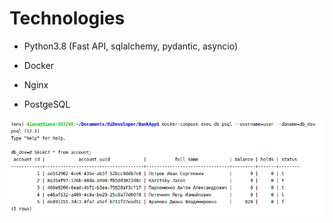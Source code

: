# Technologies

* Python3.8 (Fast API, sqlalchemy, pydantic, asyncio)

* Docker

* Nginx

* PostgeSQL

![Screen](https://github.com/DianaArapova/BankApp/blob/main/docs/screens/postgres_data.png)
